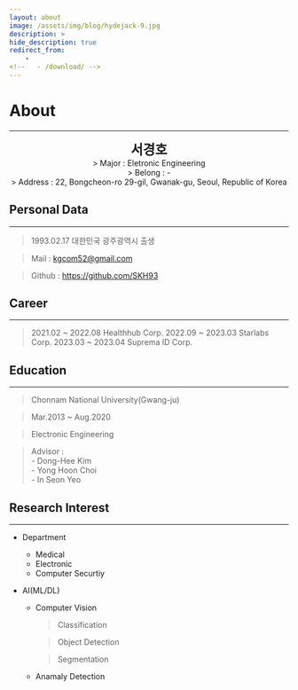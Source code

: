 ```yaml
---
layout: about
image: /assets/img/blog/hydejack-9.jpg
description: >
hide_description: true
redirect_from:
    -
<!--   - /download/ -->
---
```


# About

<!--author-->
* * *
<center>
<span style="font-size:170%; font-weight:bold">서경호<br></span>
</center>

<center> >&nbsp;Major : Eletronic Engineering <br> 
    >&nbsp;Belong : - <br> 
    >&nbsp;Address : 22, Bongcheon-ro 29-gil, Gwanak-gu, Seoul, Republic of Korea <br>
</center>

## Personal Data
---
> 1993.02.17 대한민국 광주광역시 출생

> Mail : kgcom52@gmail.com

> Github : <a href="https://github.com/SKH93">https://github.com/SKH93</a>

## Career
---
> 2021.02 ~ 2022.08 Healthhub Corp.
> 2022.09 ~ 2023.03 Starlabs Corp.
> 2023.03 ~ 2023.04 Suprema ID Corp.

## Education
---
> Chonnam National University(Gwang-ju)

> Mar.2013 ~ Aug.2020 

> Electronic Engineering

> Advisor :<br>
    - Dong-Hee Kim<br>
    - Yong Hoon Choi<br>
    - In Seon Yeo<br>

## Research Interest
---
* Department
    + Medical
    + Electronic
    + Computer Securtiy

* AI(ML/DL)
    + Computer Vision
        > Classification
        
        > Object Detection
        
        > Segmentation
    + Anamaly Detection

